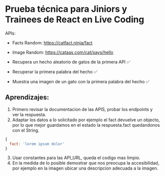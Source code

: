 # Prueba técnica para Jiniors y Trainees de React en Live Coding

APIs:

- Facts Random: https://catfact.ninja/fact
- Image Random: https://cataas.com/cat/says/hello

- Recupera un hecho aleatorio de gatos de la primera API ✅
- Recuperar la primera palabra del hecho ✅
- Muestra una imagen de un gato con la primera palabra del hecho ✅

## Aprendizajes:

1. Primero revisar la documentacion de las APIS, probar los endpoints y ver la respuesta.
2. Adaptar los datos a lo solicitado por ejemplo el fact devuelve un objecto, por lo que mejor guardamos en el estado la respuesta.fact quedandonos con el String.

```js
{
  fact: 'lorem ipsum dolor'
}
```

3. Usar constantes para las API_URL, queda el codigo mas limpio.
4. En la medida de lo posible demostrar que nos preocupa la accesibilidad, por ejemplo en la imagen ubicar una descripcion adecuada a la imagen.

